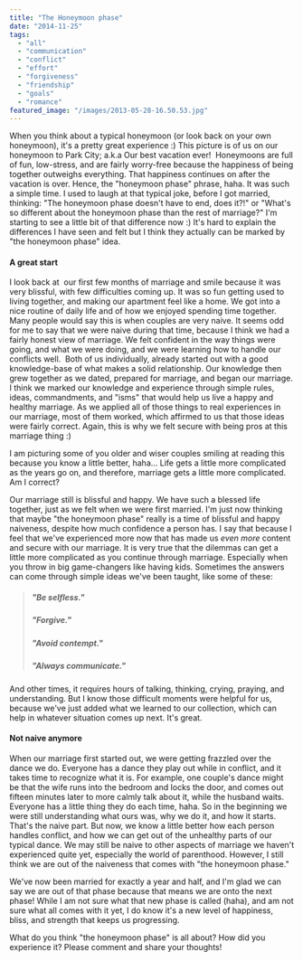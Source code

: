 ```yaml
---
title: "The Honeymoon phase"
date: "2014-11-25"
tags:
  - "all"
  - "communication"
  - "conflict"
  - "effort"
  - "forgiveness"
  - "friendship"
  - "goals"
  - "romance"
featured_image: "/images/2013-05-28-16.50.53.jpg"
---
```


When you think about a typical honeymoon (or look back on your own honeymoon), it's a pretty great experience :) This picture is of us on our honeymoon to Park City; a.k.a Our best vacation ever!  Honeymoons are full of fun, low-stress, and are fairly worry-free because the happiness of being together outweighs everything. That happiness continues on after the vacation is over. Hence, the "honeymoon phase" phrase, haha. It was such a simple time. I used to laugh at that typical joke, before I got married, thinking: "The honeymoon phase doesn't have to end, does it?!" or "What's so different about the honeymoon phase than the rest of marriage?" I'm starting to see a little bit of that difference now :) It's hard to explain the differences I have seen and felt but I think they actually can be marked by "the honeymoon phase" idea.

#### A great start

I look back at  our first few months of marriage and smile because it was very blissful, with few difficulties coming up. It was so fun getting used to living together, and making our apartment feel like a home. We got into a nice routine of daily life and of how we enjoyed spending time together. Many people would say this is when couples are very naive. It seems odd for me to say that we were naive during that time, because I think we had a fairly honest view of marriage. We felt confident in the way things were going, and what we were doing, and we were learning how to handle our conflicts well.  Both of us individually, already started out with a good knowledge-base of what makes a solid relationship. Our knowledge then grew together as we dated, prepared for marriage, and began our marriage. I think we marked our knowledge and experience through simple rules, ideas, commandments, and "isms" that would help us live a happy and healthy marriage. As we applied all of those things to real experiences in our marriage, most of them worked, which affirmed to us that those ideas were fairly correct. Again, this is why we felt secure with being pros at this marriage thing :)

I am picturing some of you older and wiser couples smiling at reading this because you know a little better, haha... Life gets a little more complicated as the years go on, and therefore, marriage gets a little more complicated. Am I correct?

Our marriage still is blissful and happy. We have such a blessed life together, just as we felt when we were first married. I'm just now thinking that maybe "the honeymoon phase" really is a time of blissful and happy naiveness, despite how much confidence a person has. I say that because I feel that we've experienced more now that has made us _even more_ content and secure with our marriage. It is very true that the dilemmas can get a little more complicated as you continue through marriage. Especially when you throw in big game-changers like having kids. Sometimes the answers can come through simple ideas we've been taught, like some of these:

> ##### "Be selfless."
> 
> ##### "Forgive."
> 
> ##### "Avoid contempt."
> 
> ##### "Always communicate."

And other times, it requires hours of talking, thinking, crying, praying, and understanding. But I know those difficult moments were helpful for us, because we've just added what we learned to our collection, which can help in whatever situation comes up next. It's great.

#### Not naive anymore

When our marriage first started out, we were getting frazzled over the dance we do. Everyone has a dance they play out while in conflict, and it takes time to recognize what it is. For example, one couple's dance might be that the wife runs into the bedroom and locks the door, and comes out fifteen minutes later to more calmly talk about it, while the husband waits. Everyone has a little thing they do each time, haha. So in the beginning we were still understanding what ours was, why we do it, and how it starts. That's the naive part. But now, we know a little better how each person handles conflict, and how we can get out of the unhealthy parts of our typical dance. We may still be naive to other aspects of marriage we haven't experienced quite yet, especially the world of parenthood. However, I still think we are out of the naiveness that comes with "the honeymoon phase."

We've now been married for exactly a year and half, and I'm glad we can say we are out of that phase because that means we are onto the next phase! While I am not sure what that new phase is called (haha), and am not sure what all comes with it yet, I do know it's a new level of happiness, bliss, and strength that keeps us progressing.

What do you think "the honeymoon phase" is all about? How did you experience it? Please comment and share your thoughts!
